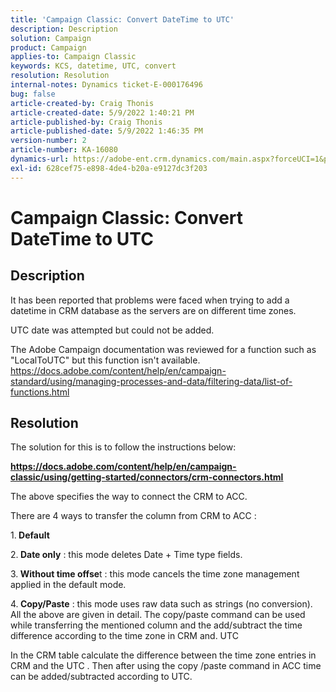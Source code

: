 ```yaml
---
title: 'Campaign Classic: Convert DateTime to UTC'
description: Description
solution: Campaign
product: Campaign
applies-to: Campaign Classic
keywords: KCS, datetime, UTC, convert
resolution: Resolution
internal-notes: Dynamics ticket-E-000176496
bug: false
article-created-by: Craig Thonis
article-created-date: 5/9/2022 1:40:21 PM
article-published-by: Craig Thonis
article-published-date: 5/9/2022 1:46:35 PM
version-number: 2
article-number: KA-16080
dynamics-url: https://adobe-ent.crm.dynamics.com/main.aspx?forceUCI=1&pagetype=entityrecord&etn=knowledgearticle&id=13f05d8c-9dcf-ec11-a7b5-00224809c196
exl-id: 628cef75-e898-4de4-b20a-e9127dc3f203
---
```

# Campaign Classic: Convert DateTime to UTC

## Description


It has been reported that problems were faced when trying to add a datetime in CRM database as the servers are on different time zones.

UTC date was attempted but could not be added.

The Adobe Campaign documentation was reviewed for a function such as "LocalToUTC" but this function isn't available.
 https://docs.adobe.com/content/help/en/campaign-standard/using/managing-processes-and-data/filtering-data/list-of-functions.html


## Resolution


The solution for this is to follow the instructions below:

<u><b>https://docs.adobe.com/content/help/en/campaign-classic/using/getting-started/connectors/crm-connectors.html </b></u>

The above specifies the way to connect the CRM to ACC.

There are 4 ways to transfer the column from CRM to ACC :

1.<b> Default </b>

2.<b> Date only</b> : this mode deletes Date + Time type fields.

3.<b> Without time offse</b>t : this mode cancels the time zone management applied in the default mode.

4.<b> Copy/Paste</b> : this mode uses raw data such as strings (no conversion). All the above are given in detail. The copy/paste command can be used while transferring the mentioned column and the add/subtract the time difference according to the time zone in CRM and. UTC

In the CRM table calculate the difference between the time zone entries in CRM and the UTC . Then after using the copy /paste command in ACC time can be added/subtracted according to UTC.
